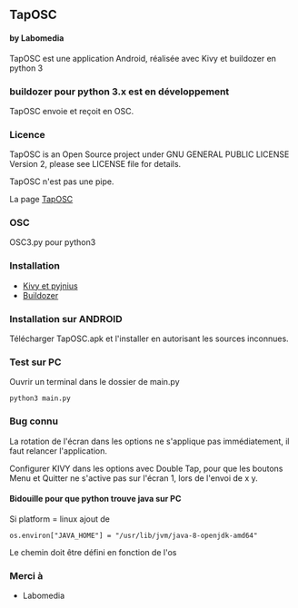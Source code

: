 ## TapOSC
#### by Labomedia

TapOSC est une application Android, réalisée avec Kivy et buildozer en python 3

### buildozer pour python 3.x est en développement

TapOSC envoie et reçoit en OSC.

### Licence

TapOSC is an Open Source project under GNU GENERAL PUBLIC LICENSE Version 2,
please see LICENSE file for details.

TapOSC n'est pas une pipe.

La page [TapOSC](https://wiki.labomedia.org/index.php/Kivy:_TapOSC)

### OSC

OSC3.py pour python3

### Installation

* [Kivy et pyjnius](https://wiki.labomedia.org/index.php/2_Kivy:_Installation)
* [Buildozer](https://wiki.labomedia.org/index.php/Kivy_Buildozer_pour_cr%C3%A9er_une_application_Android_avec_un_script_python#Version_M.C3.A9thode_2)


### Installation sur ANDROID

Télécharger TapOSC.apk et l'installer en autorisant les sources inconnues.

### Test sur PC

Ouvrir un terminal dans le dossier de main.py

~~~text
python3 main.py
~~~

### Bug connu

La rotation de l'écran dans les options ne s'applique pas immédiatement,
il faut relancer l'application.

Configurer KIVY dans les options avec Double Tap, pour que les boutons Menu
et Quitter ne s'active pas sur l'écran 1, lors de l'envoi de x y.


#### Bidouille pour que python trouve java sur PC

Si platform = linux ajout de

~~~text
os.environ["JAVA_HOME"] = "/usr/lib/jvm/java-8-openjdk-amd64"
~~~

Le chemin doit être défini en fonction de l'os

### Merci à
* Labomedia
